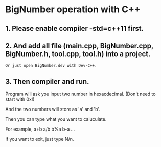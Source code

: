 # BigNumber operation with C++

## 1. Please enable compiler -std=c++11 first.
## 2. And add all file (main.cpp, BigNumber.cpp, BigNumber.h, tool.cpp, tool.h) into a project.</br>
    Or just open BigNumber.dev with Dev-C++.
## 3. Then compiler and run.

Program will ask you input two number in hexacdecimal. (Don't need to start with 0x!)</br>

And the two numbers will store as 'a' and 'b'.</br>

Then you can type what you want to caluculate.</br>

For example, a+b a/b b%a b-a ...</br>

If you want to exit, just type N/n.</br>
